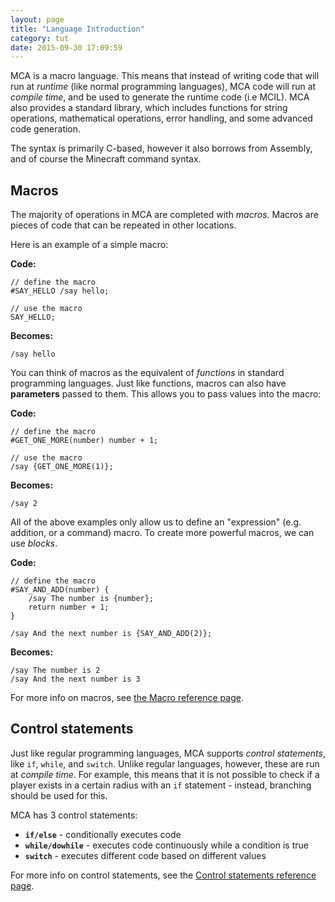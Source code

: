 ```yaml
---
layout: page
title: "Language Introduction"
category: tut
date: 2015-09-30 17:09:59
---
```


MCA is a macro language. This means that instead of writing code that will run at _runtime_ (like normal programming languages), MCA code will run at _compile time_, and be used to generate the runtime code (i.e MCIL). MCA also provides a standard library, which includes functions for string operations, mathematical operations, error handling, and some advanced code generation.

The syntax is primarily C-based, however it also borrows from Assembly, and of course the Minecraft command syntax.

## Macros

The majority of operations in MCA are completed with _macros_. Macros are pieces of code that can be repeated in other locations.

Here is an example of a simple macro:

**Code:**

```
// define the macro
#SAY_HELLO /say hello;

// use the macro
SAY_HELLO;
```

**Becomes:**

```
/say hello
```

You can think of macros as the equivalent of _functions_ in standard programming languages. Just like functions, macros can also have **parameters** passed to them. This allows you to pass values into the macro:

**Code:**

```
// define the macro
#GET_ONE_MORE(number) number + 1;

// use the macro
/say {GET_ONE_MORE(1)};
```

**Becomes:**

```
/say 2
```

All of the above examples only allow us to define an "expression" (e.g. addition, or a command) macro. To create more powerful macros, we can use _blocks_.

**Code:**

```
// define the macro
#SAY_AND_ADD(number) {
	/say The number is {number};
	return number + 1;
}

/say And the next number is {SAY_AND_ADD(2)};
```

**Becomes:**

```
/say The number is 2
/say And the next number is 3
```

For more info on macros, see [the Macro reference page]({{site.baseurl}}/doc/macros.html).

## Control statements

Just like regular programming languages, MCA supports _control statements_, like `if`, `while`, and `switch`. Unlike regular languages, however, these are run at _compile time_. For example, this means that it is not possible to check if a player exists in a certain radius with an `if` statement - instead, branching should be used for this.

MCA has 3 control statements:

 - **`if/else`** - conditionally executes code
 - **`while/dowhile`** - executes code continuously while a condition is true
 - **`switch`** - executes different code based on different values

For more info on control statements, see the [Control statements reference page]({{site.baseurl}}/doc/control-statements.html).